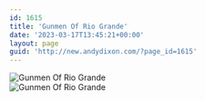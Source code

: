 ```yaml
---
id: 1615
title: 'Gunmen Of Rio Grande'
date: '2023-03-17T13:45:21+00:00'
layout: page
guid: 'http://new.andydixon.com/?page_id=1615'
---
```


![Gunmen Of Rio Grande](https://i0.wp.com/assets.g8x2.ldn.idrivee2-23.com/posters/Gunmen%20Of%20Rio%20Grande%2001.jpg?w=1200&ssl=1 "Gunmen Of Rio Grande")  
![Gunmen Of Rio Grande](https://i0.wp.com/assets.g8x2.ldn.idrivee2-23.com/posters/Gunmen%20Of%20Rio%20Grande%2002.jpg?w=1200&ssl=1 "Gunmen Of Rio Grande")